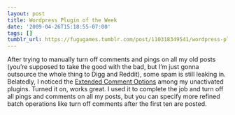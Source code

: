 ```yaml
---
layout: post
title: Wordpress Plugin of the Week
date: '2009-04-26T15:18:55-07:00'
tags: []
tumblr_url: https://fugugames.tumblr.com/post/110318349541/wordpress-plugin-of-the-week
---
```

After trying to manually turn off comments and pings on all my old posts (you’re supposed to take the good with the bad, but I’m just gonna outsource the whole thing to Digg and Reddit), some spam is still leaking in. Belatedly, I noticed the [Extended Comment Options](http://wordpress.org/extend/plugins/extended-comment-options/) among my unactivated plugins. Turned it on, works great. I used it to complete the job and turn off all pings and comments on all my posts, but you can specify more refined batch operations like turn off comments after the first ten are posted.

